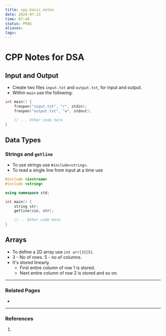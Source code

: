 ```yaml
---
title: cpp_basic_notes
date: 2024-07-23
time: 07:44
status: PROG
aliases:
tags:
---
```

# CPP Notes for DSA

## Input and Output

- Create two files `input.txt` and `output.txt`, for input and output.
- Within `main` use the following:

```cpp
int main() {
    freopen("input.txt", "r", stdin);
    freopen("output.txt", "w", stdout);

	// ... Other code here
}
```


## Data Types

### Strings and `getline`

- To use strings use `#include<string>`.
- To read a single line from input at a time use

```cpp
#include <iostream>
#include <string>

using namespace std;

int main() {
    string str;
    getline(cin, str);

	// .. Other code here
}
```


## Arrays

- To define a 2D array use `int arr[3][5]`.
- 3 - No of rows. 5 - no of columns.
- It's stored linearly.
	- First entire column of row 1 is stored.
	- Next entire column of row 2 is stored and so on.


---

### Related Pages

-

---

### References

1.
